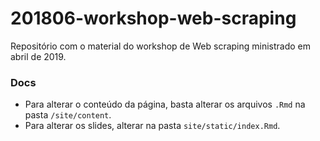 # 201806-workshop-web-scraping
Repositório com o material do workshop de Web scraping ministrado em abril de 2019.

### Docs

* Para alterar o conteúdo da página, basta alterar os arquivos `.Rmd` na pasta `/site/content`.
* Para alterar os slides, alterar na pasta `site/static/index.Rmd`.
